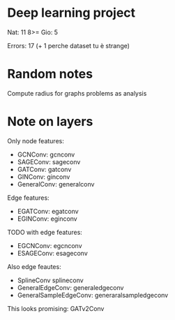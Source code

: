 # Deep learning project

Nat: 11 8>=
Gio: 5

Errors: 17 (+ 1 perche dataset tu è strange)



# Random notes
Compute radius for graphs problems as analysis


# Note on layers

Only node features:
- GCNConv: gcnconv
- SAGEConv: sageconv
- GATConv: gatconv
- GINConv: ginconv
- GeneralConv: generalconv

Edge features:
- EGATConv: egatconv
- EGINConv: eginconv


TODO with edge features:
- EGCNConv: egcnconv
- ESAGEConv: esageconv





Also edge feautes:
- SplineConv splineconv
- GeneralEdgeConv: generaledgeconv
- GeneralSampleEdgeConv: generaralsampledgeconv


This looks promising: GATv2Conv